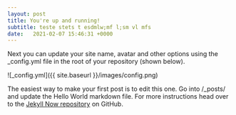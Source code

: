 ```yaml
---
layout: post
title: You're up and running!
subtitle: teste stets t esdmlw;mf l;sm vl mfs
date:   2021-02-07 15:46:31 +0000
---
```


Next you can update your site name, avatar and other options using the _config.yml file in the root of your repository (shown below).

![_config.yml]({{ site.baseurl }}/images/config.png)

The easiest way to make your first post is to edit this one. Go into /_posts/ and update the Hello World markdown file. For more instructions head over to the [Jekyll Now repository](https://github.com/barryclark/jekyll-now) on GitHub.
